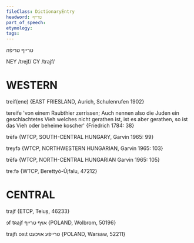 ```yaml
---
fileClass: DictionaryEntry
headword: טרייף
part_of_speech: 
etymology: 
tags: 
---
```

טרייף
טריפֿה

NEY /trejf/
CY /trajf/

WESTERN
========

treif(ene) {EAST FRIESLAND, Aurich, Schulenrufen 1902}

tereife 'von einem Raubthier zerrissen; Auch nennen also die Juden ein geschlachtetes Vieh welches nicht gerathen ist, ist es aber gerathen, so ist das Vieh oder beheime koscher' {Friedrich 1784: 38}

trēfə {WTCP, SOUTH-CENTRAL HUNGARY, Garvin 1965: 99}

treyfə {WTCP, NORTHWESTERN HUNGARIAN, Garvin 1965: 103}

trēfə {WTCP, NORTH-CENTRAL HUNGARIAN Garvin 1965: 105}

treːfə {WTCP, Berettyó-Újfalu, 47212}

CENTRAL
========

trajf {ETCP, Teiuș, 46233}

ɔf tʀajf אויף טרייף {POLAND, Wolbrom, 50196}

trajfɩ oxɩt טרייפֿע אויכעט {POLAND, Warsaw, 52211}